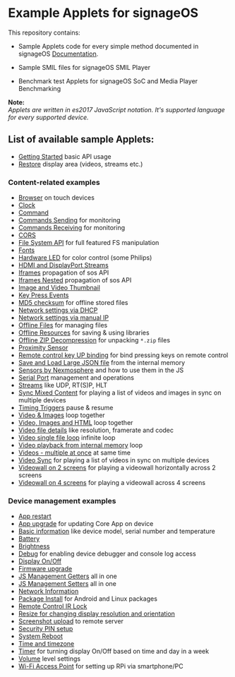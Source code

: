 # Example Applets for signageOS

This repository contains:

- Sample Applets code for every simple method documented in signageOS [Documentation](https://docs.signageos.io/api/js/content/latest/js-api-introduction).

- Sample SMIL files for signageOS SMIL Player

- Benchmark test Applets for signageOS SoC and Media Player Benchmarking

**Note:**  
*Applets are written in es2017 JavaScript notation. It's supported language for every supported device.*

## List of available sample Applets:

- [Getting Started](https://github.com/signageos/applet-examples/tree/master/index.html) basic API usage
- [Restore](https://github.com/signageos/applet-examples/tree/master/examples/content-js-api/restore) display area (videos, streams etc.)

### Content-related examples
- [Browser](https://github.com/signageos/applet-examples/tree/master/examples/content-js-api/browser) on touch devices
- [Clock](https://github.com/signageos/applet-examples/tree/master/examples/content-js-api/clock)
- [Command](https://github.com/signageos/applet-examples/tree/master/examples/content-js-api/command)
- [Commands Sending](https://github.com/signageos/applet-examples/tree/master/examples/content-js-api/command/sending) for monitoring
- [Commands Receiving](https://github.com/signageos/applet-examples/tree/master/examples/content-js-api/command/receiving) for monitoring
- [CORS](https://github.com/signageos/applet-examples/tree/master/examples/content-js-api/cors)
- [File System API](https://github.com/signageos/applet-examples/tree/master/examples/content-js-api/file-system) for full featured FS manipulation
- [Fonts](https://github.com/signageos/applet-examples/tree/master/examples/content-js-api/fonts)
- [Hardware LED](https://github.com/signageos/applet-examples/tree/master/examples/content-js-api/hardware-led) for color control (some Philips)
- [HDMI and DisplayPort Streams](https://github.com/signageos/applet-examples/tree/master/examples/content-js-api/stream-hdmi-port)
- [Iframes](https://github.com/signageos/applet-examples/tree/master/examples/content-js-api/iframes) propagation of sos API
- [Iframes Nested](https://github.com/signageos/applet-examples/tree/master/examples/content-js-api/nested-iframes) propagation of sos API
- [Image and Video Thumbnail](https://github.com/signageos/applet-examples/tree/master/examples/content-js-api/image-video-thumbnail)
- [Key Press Events](https://github.com/signageos/applet-examples/tree/master/examples/content-js-api/key-press-events)
- [MD5 checksum](https://github.com/signageos/applet-examples/tree/master/examples/content-js-api/md5-checksum) for offline stored files
- [Network settings via DHCP](https://github.com/signageos/applet-examples/tree/master/examples/content-js-api/network-settings-dhcp)
- [Network settings via manual IP](https://github.com/signageos/applet-examples/tree/master/examples/content-js-api/network-settings-manual)
- [Offline Files](https://github.com/signageos/applet-examples/tree/master/examples/content-js-api/offline-files) for managing files
- [Offline Resources](https://github.com/signageos/applet-examples/tree/master/examples/content-js-api/offline-resources) for saving & using libraries
- [Offline ZIP Decompression](https://github.com/signageos/applet-examples/tree/master/examples/content-js-api/offline-zip-decompress) for unpacking `*.zip` files
- [Proximity Sensor](https://github.com/signageos/applet-examples/tree/master/examples/content-js-api/proximity)
- [Remote control key UP binding](https://github.com/signageos/applet-examples/tree/master/examples/content-js-api/remote-control) for bind pressing keys on remote control
- [Save and Load Large JSON file](https://github.com/signageos/applet-examples/tree/master/examples/content-js-api/save-and-load-large-json) from the internal memory
- [Sensors by Nexmosphere](https://github.com/signageos/applet-examples/tree/master/examples/content-js-api/sensors-nexmosphere) and how to use them in the JS
- [Serial Port](https://github.com/signageos/applet-examples/tree/master/examples/content-js-api/serial) management and operations
- [Streams](https://github.com/signageos/applet-examples/tree/master/examples/content-js-api/stream) like UDP, RT(S)P, HLT
- [Sync Mixed Content](https://github.com/signageos/applet-examples/tree/master/examples/content-js-api/sync-mixed-content) for playing a list of videos and images in sync on multiple devices
- [Timing Triggers](https://github.com/signageos/applet-examples/tree/master/examples/content-js-api/timing-triggers) pause & resume
- [Video & Images](https://github.com/signageos/applet-examples/tree/master/examples/content-js-api/video-and-images) loop together
- [Video, Images and HTML](https://github.com/signageos/applet-examples/tree/master/examples/content-js-api/video-and-images-and-html) loop together
- [Video file details](https://github.com/signageos/applet-examples/tree/master/examples/content-js-api/video-details) like resolution, framerate and codec
- [Video single file loop](https://github.com/signageos/applet-examples/tree/master/examples/content-js-api/video-loop-one) infinite loop
- [Video playback from internal memory](https://github.com/signageos/applet-examples/tree/master/examples/content-js-api/video-loop-offline) loop
- [Videos - multiple at once](https://github.com/signageos/applet-examples/tree/master/examples/content-js-api/video-multiple) at same time
- [Video Sync](https://github.com/signageos/applet-examples/tree/master/examples/content-js-api/sync-video) for playing a list of videos in sync on multiple devices
- [Videowall on 2 screens](https://github.com/signageos/applet-examples/tree/master/examples/content-js-api/videowall-2screens) for playing a videowall horizontally across 2 screens
- [Videowall on 4 screens](https://github.com/signageos/applet-examples/tree/master/examples/content-js-api/videowall-4screens) for playing a videowall across 4 screens

### Device management examples
- [App restart](https://github.com/signageos/applet-examples/tree/master/examples/management-js-api/app-restart)
- [App upgrade](https://github.com/signageos/applet-examples/tree/master/examples/management-js-api/app-upgrade) for updating Core App on device
- [Basic information](https://github.com/signageos/applet-examples/tree/master/examples/management-js-api/basics) like device model, serial number and temperature
- [Battery](https://github.com/signageos/applet-examples/tree/master/examples/management-js-api/battery)
- [Brightness](https://github.com/signageos/applet-examples/tree/master/examples/management-js-api/brightness)
- [Debug](https://github.com/signageos/applet-examples/tree/master/examples/management-js-api/debug) for enabling device debugger and console log access
- [Display On/Off](https://github.com/signageos/applet-examples/tree/master/examples/management-js-api/display)
- [Firmware upgrade](https://github.com/signageos/applet-examples/tree/master/examples/management-js-api/firmware)
- [JS Management Getters](https://github.com/signageos/applet-examples/tree/master/examples/management-js-api/js-management-getters) all in one
- [JS Management Setters](https://github.com/signageos/applet-examples/tree/master/examples/management-js-api/js-management-setters) all in one
- [Network Information](https://github.com/signageos/applet-examples/tree/master/examples/management-js-api/network)
- [Package Install](https://github.com/signageos/applet-examples/tree/master/examples/management-js-api/package-install) for Android and Linux packages
- [Remote Control IR Lock](https://github.com/signageos/applet-examples/tree/master/examples/management-js-api/remote)
- [Resize for changing display resolution and orientation](https://github.com/signageos/applet-examples/tree/master/examples/management-js-api/resize)
- [Screenshot upload](https://github.com/signageos/applet-examples/tree/master/examples/management-js-api/screenshot-upload) to remote server
- [Security PIN setup](https://github.com/signageos/applet-examples/tree/master/examples/management-js-api/security-pin-code)
- [System Reboot](https://github.com/signageos/applet-examples/tree/master/examples/management-js-api/system-reboot)
- [Time and timezone](https://github.com/signageos/applet-examples/tree/master/examples/management-js-api/time)
- [Timer](https://github.com/signageos/applet-examples/tree/master/examples/management-js-api/timer) for turning display On/Off based on time and day in a week 
- [Volume](https://github.com/signageos/applet-examples/tree/master/examples/management-js-api/volume) level settings
- [Wi-Fi Access Point](https://github.com/signageos/applet-examples/tree/master/examples/management-js-api/wifi-access-point) for setting up RPi via smartphone/PC
